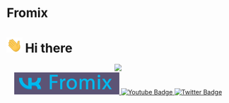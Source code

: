 # Fromix
# <img src="wave.gif" width="35"/> Hi there 

<div id="header" align="center" style="border-radius: 50px">
  <img src="giphy.gif" width="200" />
  <div id="badges">
  <a href="vk.com/fromix13387">
    <img src="vk.png" alt="LinkedIn Badge"/>
  </a>
  <a href="your-youtube-URL">
    <img src="https://img.shields.io/badge/YouTube-red?style=for-the-badge&logo=youtube&logoColor=white" alt="Youtube Badge"/>
  </a>
  <a href="your-twitter-URL">
    <img src="https://img.shields.io/badge/Twitter-blue?style=for-the-badge&logo=twitter&logoColor=white" alt="Twitter Badge"/>
  </a>
</div>
</div>


